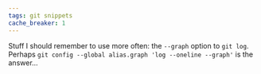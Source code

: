 ```yaml
---
tags: git snippets
cache_breaker: 1
---
```


Stuff I should remember to use more often: the `--graph` option to `git log`. Perhaps `git config --global alias.graph 'log --oneline --graph'` is the answer...
